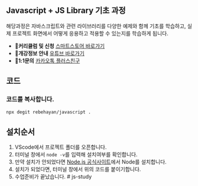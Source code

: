 ## Javascript + JS Library 기초 과정

해당과정은 자바스크립트와 관련 라이브러리를 다양한 예제와 함께 기초를 학습하고, 실제 프로젝트 화면에서 어떻게 응용하고 적용할 수 있는지를 학습하게 됩니다.<br>

- **📣커리큘럼 및 신청** [스마트스토어 바로가기](https://smartstore.naver.com/rebehayan/products/9520414900)
- **🎲개강정보 안내** [유튜브 바로가기](https://www.youtube.com/rebehayan)
- **🎈1:1문의** [카카오톡 플러스친구](http://pf.kakao.com/_xmxhxdcC/chat)

## 코드

### 코드를 복사합니다.

```bash
npx degit rebehayan/javascript .
```

## 설치순서

1. VScode에서 프로젝트 폴더를 오픈합니다.
2. 터미널 창에서 `node -v`를 입력해 설치여부를 확인합니다.
3. 만약 설치가 안되었다면 [Node.js 공식사이트](https://nodejs.org/ko)에서 Node를 설치합니다.
4. 설치가 되었다면, 터미널 창에서 위의 코드를 붙이기합니다.
5. 수업준비가 끝났습니다.
#   j s - s t u d y  
 
